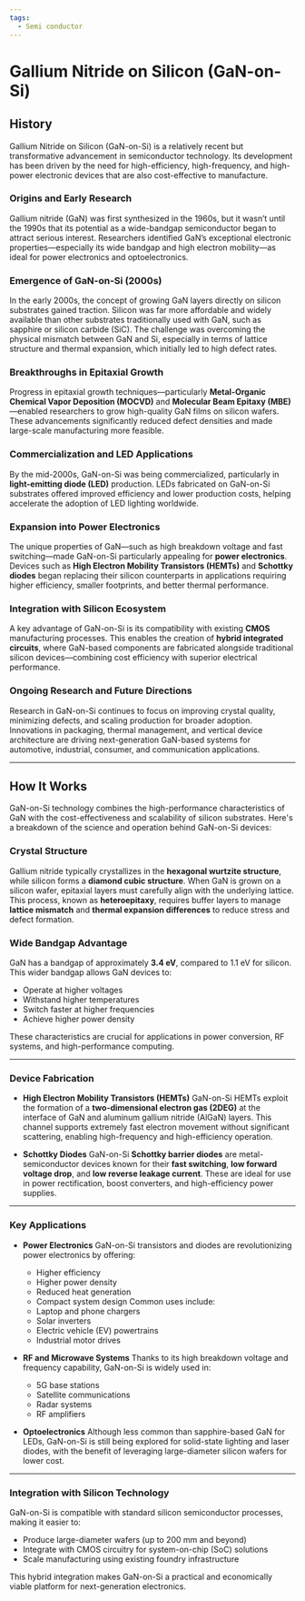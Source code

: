 ```yaml
---
tags:
  - Semi conductor
---
```


<head>
    <meta name="google-adsense-account" content="ca-pub-9364684337389377">
    <meta charset="UTF-8">
    <meta name="viewport" content="width=device-width, initial-scale=1.0">
    <meta name="description" content="Welcome to ac-electricity! Here you will learn more about electricity, the different components used to make an electrical circuit as well as their features and use cases.">
    <meta name="keywords" content="alexis carbillet, carbillet, electricity, capacitors, conductors, diodes, electronic, energy source, hardware, home appliances, inductors, insulators, resistors, semi-conductors">
    <meta name="author" content="Alexis Carbillet ">
</head>

# Gallium Nitride on Silicon (GaN-on-Si)

## History

Gallium Nitride on Silicon (GaN-on-Si) is a relatively recent but transformative advancement in semiconductor technology. Its development has been driven by the need for high-efficiency, high-frequency, and high-power electronic devices that are also cost-effective to manufacture.

### **Origins and Early Research**

Gallium nitride (GaN) was first synthesized in the 1960s, but it wasn’t until the 1990s that its potential as a wide-bandgap semiconductor began to attract serious interest. Researchers identified GaN’s exceptional electronic properties—especially its wide bandgap and high electron mobility—as ideal for power electronics and optoelectronics.

### **Emergence of GaN-on-Si (2000s)**

In the early 2000s, the concept of growing GaN layers directly on silicon substrates gained traction. Silicon was far more affordable and widely available than other substrates traditionally used with GaN, such as sapphire or silicon carbide (SiC). The challenge was overcoming the physical mismatch between GaN and Si, especially in terms of lattice structure and thermal expansion, which initially led to high defect rates.

### **Breakthroughs in Epitaxial Growth**

Progress in epitaxial growth techniques—particularly **Metal-Organic Chemical Vapor Deposition (MOCVD)** and **Molecular Beam Epitaxy (MBE)**—enabled researchers to grow high-quality GaN films on silicon wafers. These advancements significantly reduced defect densities and made large-scale manufacturing more feasible.

### **Commercialization and LED Applications**

By the mid-2000s, GaN-on-Si was being commercialized, particularly in **light-emitting diode (LED)** production. LEDs fabricated on GaN-on-Si substrates offered improved efficiency and lower production costs, helping accelerate the adoption of LED lighting worldwide.

### **Expansion into Power Electronics**

The unique properties of GaN—such as high breakdown voltage and fast switching—made GaN-on-Si particularly appealing for **power electronics**. Devices such as **High Electron Mobility Transistors (HEMTs)** and **Schottky diodes** began replacing their silicon counterparts in applications requiring higher efficiency, smaller footprints, and better thermal performance.

### **Integration with Silicon Ecosystem**

A key advantage of GaN-on-Si is its compatibility with existing **CMOS** manufacturing processes. This enables the creation of **hybrid integrated circuits**, where GaN-based components are fabricated alongside traditional silicon devices—combining cost efficiency with superior electrical performance.

### **Ongoing Research and Future Directions**

Research in GaN-on-Si continues to focus on improving crystal quality, minimizing defects, and scaling production for broader adoption. Innovations in packaging, thermal management, and vertical device architecture are driving next-generation GaN-based systems for automotive, industrial, consumer, and communication applications.

---

## How It Works

GaN-on-Si technology combines the high-performance characteristics of GaN with the cost-effectiveness and scalability of silicon substrates. Here's a breakdown of the science and operation behind GaN-on-Si devices:

### **Crystal Structure**

Gallium nitride typically crystallizes in the **hexagonal wurtzite structure**, while silicon forms a **diamond cubic structure**. When GaN is grown on a silicon wafer, epitaxial layers must carefully align with the underlying lattice. This process, known as **heteroepitaxy**, requires buffer layers to manage **lattice mismatch** and **thermal expansion differences** to reduce stress and defect formation.

### **Wide Bandgap Advantage**

GaN has a bandgap of approximately **3.4 eV**, compared to 1.1 eV for silicon. This wider bandgap allows GaN devices to:

* Operate at higher voltages
* Withstand higher temperatures
* Switch faster at higher frequencies
* Achieve higher power density

These characteristics are crucial for applications in power conversion, RF systems, and high-performance computing.

---

### **Device Fabrication**

* **High Electron Mobility Transistors (HEMTs)**
  GaN-on-Si HEMTs exploit the formation of a **two-dimensional electron gas (2DEG)** at the interface of GaN and aluminum gallium nitride (AlGaN) layers. This channel supports extremely fast electron movement without significant scattering, enabling high-frequency and high-efficiency operation.

* **Schottky Diodes**
  GaN-on-Si **Schottky barrier diodes** are metal-semiconductor devices known for their **fast switching**, **low forward voltage drop**, and **low reverse leakage current**. These are ideal for use in power rectification, boost converters, and high-efficiency power supplies.

---

### **Key Applications**

* **Power Electronics**
  GaN-on-Si transistors and diodes are revolutionizing power electronics by offering:

  * Higher efficiency
  * Higher power density
  * Reduced heat generation
  * Compact system design
    Common uses include:
  * Laptop and phone chargers
  * Solar inverters
  * Electric vehicle (EV) powertrains
  * Industrial motor drives

* **RF and Microwave Systems**
  Thanks to its high breakdown voltage and frequency capability, GaN-on-Si is widely used in:

  * 5G base stations
  * Satellite communications
  * Radar systems
  * RF amplifiers

* **Optoelectronics**
  Although less common than sapphire-based GaN for LEDs, GaN-on-Si is still being explored for solid-state lighting and laser diodes, with the benefit of leveraging large-diameter silicon wafers for lower cost.

---

### **Integration with Silicon Technology**

GaN-on-Si is compatible with standard silicon semiconductor processes, making it easier to:

* Produce large-diameter wafers (up to 200 mm and beyond)
* Integrate with CMOS circuitry for system-on-chip (SoC) solutions
* Scale manufacturing using existing foundry infrastructure

This hybrid integration makes GaN-on-Si a practical and economically viable platform for next-generation electronics.
